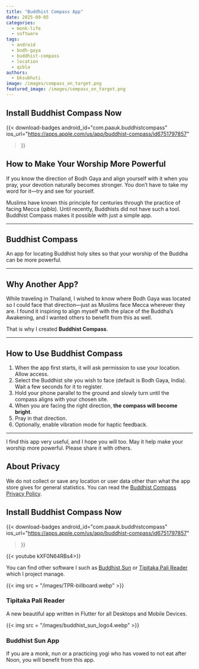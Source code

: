 ```yaml
---
title: "Buddhist Compass App"
date: 2025-09-05
categories: 
  - monk-life
  - software
tags: 
  - android
  - bodh-gaya
  - buddhist-compass
  - location
  - qibla
authors: 
  - bksubhuti
image: /images/compass_on_target.png
featured_image: /images/compass_on_target.png
---
```



## Install Buddhist Compass Now
{{< download-badges 
     android_id="com.paauk.buddhistcompass" 
     ios_url="https://apps.apple.com/us/app/buddhist-compass/id6751797857" 
>}}

## How to Make Your Worship More Powerful

If you know the direction of Bodh Gaya and align yourself with it when you pray, your devotion naturally becomes stronger. You don’t have to take my word for it—try and see for yourself.  

Muslims have known this principle for centuries through the practice of facing Mecca (*qibla*). Until recently, Buddhists did not have such a tool. Buddhist Compass makes it possible with just a simple app.

---

## Buddhist Compass

An app for locating Buddhist holy sites so that your worship of the Buddha can be more powerful.

---


## Why Another App?

While traveling in Thailand, I wished to know where Bodh Gaya was located so I could face that direction—just as Muslims face Mecca wherever they are. I found it inspiring to align myself with the place of the Buddha’s Awakening, and I wanted others to benefit from this as well.  

That is why I created **Buddhist Compass**.

---

## How to Use Buddhist Compass

1. When the app first starts, it will ask permission to use your location. Allow access.  
2. Select the Buddhist site you wish to face (default is Bodh Gaya, India). Wait a few seconds for it to register.  
3. Hold your phone parallel to the ground and slowly turn until the compass aligns with your chosen site.  
4. When you are facing the right direction, **the compass will become bright**.  
5. Pray in that direction.  
6. Optionally, enable vibration mode for haptic feedback.

---

I find this app very useful, and I hope you will too. May it help make your worship more powerful. Please share it with others.  


## About Privacy
We do not collect or save any location or user data other than what the app store gives for general statistics. You can read the [Buddhist Compass Privacy Policy](https://americanmonk.org/privacy-policy-for-buddhist-compass-app/).

## Install Buddhist Compass Now
{{< download-badges 
     android_id="com.paauk.buddhistcompass" 
     ios_url="https://apps.apple.com/us/app/buddhist-compass/id6751797857" 
>}}



{{< youtube kXF0N64RBs4>}}


You can find other software I such as [Buddhist Sun](https://americanmonk.org/buddhist-sun-app/) or [Tipitaka Pali Reader](https://americanmonk.org/tipitaka-pali-reader/) which I project manage.

{{< img src = "/images/TPR-billboard.webp" >}}

### Tipitaka Pali Reader

A new beautiful app written in Flutter for all Desktops and Mobile Devices.

{{< img src = "/images/buddhist_sun_logo4.webp" >}}

### Buddhist Sun App

If you are a monk, nun or a practicing yogi who has vowed to not eat after Noon, you will benefit from this app.
